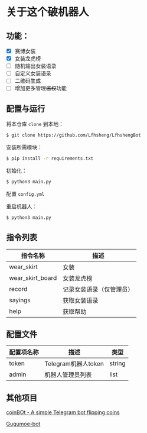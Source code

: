 # 关于这个~~破~~机器人

## 功能：

- [x] 赛博女装
- [x] 女装龙虎榜
- [ ] 随机输出女装语录
- [ ] 自定义女装语录
- [ ] 二维码生成
- [ ] 增加更多管理~~滥权~~功能

## 配置与运行

将本仓库 `clone` 到本地：

```sh
$ git clone https://github.com/Lfhsheng/LfhshengBot
```

安装所需模块：

```sh
$ pip install -r requirements.txt
```

初始化：

```sh
$ python3 main.py
```

配置 `config.yml`

重启机器人：

```sh
$ python3 main.py
```

## 指令列表

| 指令名称         | 描述                     |
| ---------------- | ------------------------ |
| wear_skirt       | 女装                     |
| wear_skirt_board | 女装龙虎榜               |
| record           | 记录女装语录（仅管理员） |
| sayings          | 获取女装语录             |
| help             | 获取帮助                 |

## 配置文件

| 配置项名称 | 描述                | 类型   |
| ---------- | ------------------- | ------ |
| token      | Telegram机器人token | string |
| admin      | 机器人管理员列表    | list   |

## 其他项目

[coinBOt - A simple Telegram bot flipping coins](https://github.com/Emojigit/coinBot)

[Gugumoe-bot](https://github.com/GooGuJiang/Gugumoe-bot)
